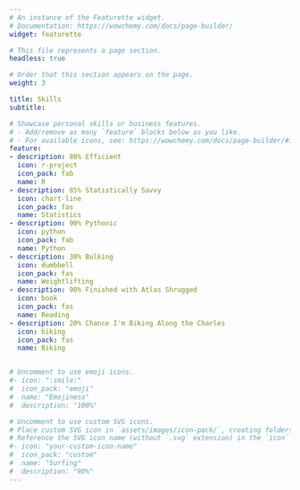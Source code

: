 ```yaml
---
# An instance of the Featurette widget.
# Documentation: https://wowchemy.com/docs/page-builder/
widget: featurette

# This file represents a page section.
headless: true

# Order that this section appears on the page.
weight: 3

title: Skills
subtitle:

# Showcase personal skills or business features.
# - Add/remove as many `feature` blocks below as you like.
# - For available icons, see: https://wowchemy.com/docs/page-builder/#icons
feature:
- description: 80% Efficient
  icon: r-project
  icon_pack: fab
  name: R
- description: 85% Statistically Savvy
  icon: chart-line
  icon_pack: fas
  name: Statistics
- description: 90% Pythonic
  icon: python
  icon_pack: fab
  name: Python
- description: 30% Bulking
  icon: dumbbell
  icon_pack: fas
  name: Weightlifting
- description: 90% Finished with Atlas Shrugged
  icon: book
  icon_pack: fas
  name: Reading
- description: 20% Chance I'm Biking Along the Charles
  icon: biking
  icon_pack: fas
  name: Biking


# Uncomment to use emoji icons.
#- icon: ":smile:"
#  icon_pack: "emoji"
#  name: "Emojiness"
#  description: "100%"  

# Uncomment to use custom SVG icons.
# Place custom SVG icon in `assets/images/icon-pack/`, creating folders if necessary.
# Reference the SVG icon name (without `.svg` extension) in the `icon` field.
#- icon: "your-custom-icon-name"
#  icon_pack: "custom"
#  name: "Surfing"
#  description: "90%"
---
```

